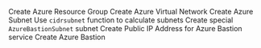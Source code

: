 Create Azure Resource Group
Create Azure Virtual Network
Create Azure Subnet
Use `cidrsubnet` function to calculate subnets
Create special `AzureBastionSubnet` subnet
Create Public IP Address for Azure Bastion service
Create Azure Bastion